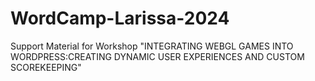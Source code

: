 # WordCamp-Larissa-2024
Support Material for Workshop "INTEGRATING WEBGL GAMES INTO WORDPRESS:CREATING DYNAMIC USER EXPERIENCES AND CUSTOM SCOREKEEPING"
